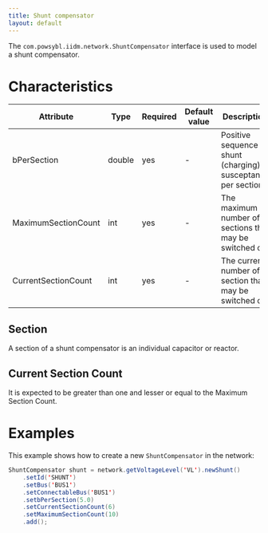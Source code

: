 ```yaml
---
title: Shunt compensator
layout: default
---
```


The `com.powsybl.iidm.network.ShuntCompensator` interface is used to model a shunt compensator.

# Characteristics
| Attribute | Type | Required | Default value | Description |
| --------- | ---- | -------- | ------------- | ----------- |
| bPerSection | double | yes | - | Positive sequence shunt (charging) susceptance per section |
| MaximumSectionCount| int | yes | - | The maximum number of sections that may be switched on |
| CurrentSectionCount | int | yes | - | The current number of section that may be switched on |

## Section
A section of a shunt compensator is an individual capacitor or reactor.

## Current Section Count
It is expected to be greater than one and lesser or equal to the Maximum Section Count.

# Examples
This example shows how to create a new `ShuntCompensator` in the network:
```java
ShuntCompensator shunt = network.getVoltageLevel('VL').newShunt()
    .setId('SHUNT')
    .setBus('BUS1')
    .setConnectableBus('BUS1')
    .setbPerSection(5.0)
    .setCurrentSectionCount(6)
    .setMaximumSectionCount(10)
    .add();
```
